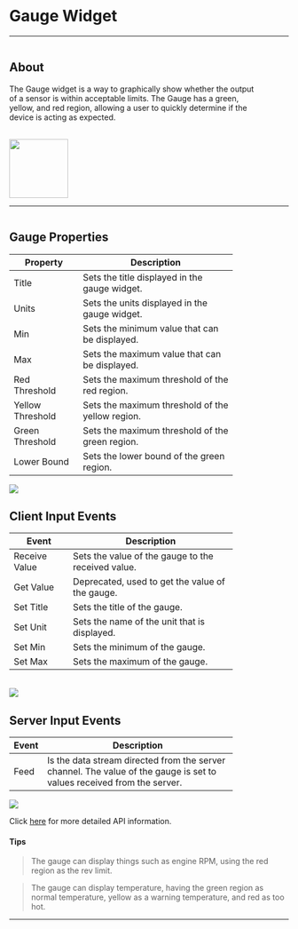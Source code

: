 <!-- Gauge Widget Help Markdown -->
<link rel="stylesheet" type="text/css" media="all" href="/help/markdown_styles.css"/>
<br>

# Gauge Widget

___
<div class="column-container">
<div class="column row-container" style="width:90%">


## About
The Gauge widget is a way to graphically show whether the output of a sensor is within acceptable limits. The Gauge has a green, yellow, and red region, allowing a user to quickly determine if the device is acting as expected.

<br/>
</div>

<div class="column row-container">
<img src="/images/help/gauge/gauge.png" width="106 " height="106">
</div>
</div>

___

<div class="column-container">
<div class="column row-container" style="width:80%;">

## Gauge Properties
| Property | Description |
| -------- | ----------- |
| Title | Sets the title displayed in the gauge widget.|
| Units | Sets the units displayed in the gauge widget. |
| Min | Sets the minimum value that can be displayed. |
| Max | Sets the maximum value that can be displayed. |
| Red Threshold | Sets the maximum threshold of the red region. |
| Yellow Threshold | Sets the maximum threshold of the yellow region. |
| Green Threshold | Sets the maximum threshold of the green region. |
| Lower Bound | Sets the lower bound of the green region. |

</div>
<div class="column row-container">
<img src="/images/help/gauge/gauge_specific.png">
</div>
</div>


<div class="column-container">
<div class="column row-container" style="width:80%;">

## Client Input Events
| Event | Description |
| ----- | ----------- |
| Receive Value | Sets the value of the gauge to the received value. |
| Get Value | Deprecated, used to get the value of the gauge. |
| Set Title | Sets the title of the gauge. |
| Set Unit | Sets the name of the unit that is displayed. |
| Set Min | Sets the minimum of the gauge. |
| Set Max | Sets the maximum of the gauge. |

<br/>
</div>
<div class="column row-container">
<img src="/images/help/gauge/gauge_client_input.png">
</div>
</div>


<div class="column-container">
<div class="column row-container" style="width:80%;">

## Server Input Events
| Event | Description |
| ----- | ----------- |
| Feed | Is the data stream directed from the server channel. The value of the gauge is set to values received from the server. |

</div>
<div class="column row-container">
<img src="/images/help/gauge/gauge_server_input.png">
</div>
</div>

Click [here](http:www.google.com "API Info") for more detailed API information.

#### Tips
>The gauge can display things such as engine RPM, using the red region as the rev limit.
 

>The gauge can display temperature, having the green region as normal temperature, yellow as a warning temperature, and red as too hot.

---